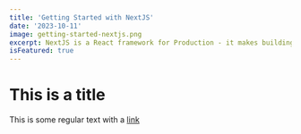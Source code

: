 ```yaml
---
title: 'Getting Started with NextJS'
date: '2023-10-11'
image: getting-started-nextjs.png
excerpt: NextJS is a React framework for Production - it makes building fullstack React apps and sites a breeze and ships with built-in SSR
isFeatured: true
---
```


# This is a title

This is some regular text with a [link](https://www.google.com)

